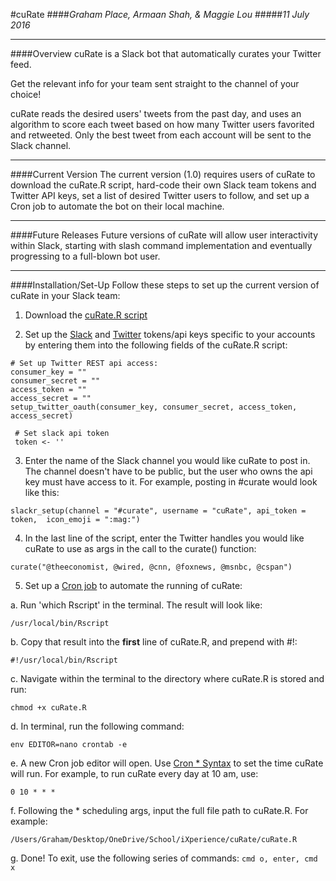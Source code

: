 #cuRate
####*Graham Place, Armaan Shah, & Maggie Lou*
#####*11 July 2016*

***
####Overview
cuRate is a Slack bot that automatically curates your Twitter feed. 

Get the relevant info for your team sent straight to the channel of your choice! 

cuRate reads the desired users' tweets from the past day, and uses an algorithm to score each tweet based on how many Twitter users favorited and retweeted. Only the best tweet from each account will be sent to the Slack channel. 

***
####Current Version
The current version (1.0) requires users of cuRate to download the cuRate.R script, hard-code their own Slack team tokens and Twitter API keys, set a list of desired Twitter users to follow, and set up a Cron job to automate the bot on their local machine. 

***
####Future Releases
Future versions of cuRate will allow user interactivity within Slack, starting with slash command implementation and eventually progressing to a full-blown bot user.

***
####Installation/Set-Up
Follow these steps to set up the current version of cuRate in your Slack team:

1) Download the [cuRate.R script](https://github.com/armaanshah96/cuRate/blob/master/cuRate.R)

2) Set up the [Slack](https://api.slack.com/tokens) and [Twitter](https://dev.twitter.com/rest/public) tokens/api keys specific to your accounts by entering them into the following fields of the cuRate.R script:
```{r}
# Set up Twitter REST api access:
consumer_key = ""
consumer_secret = ""
access_token = ""
access_secret = ""
setup_twitter_oauth(consumer_key, consumer_secret, access_token, access_secret)
```
```{r}
 # Set slack api token 
 token <- ''
```
3) Enter the name of the Slack channel you would like cuRate to post in. The channel doesn't have to be public, but the user who owns the api key must have access to it. For example, posting in #curate would look like this:
```{r}
slackr_setup(channel = "#curate", username = "cuRate", api_token = token,  icon_emoji = ":mag:")
```
4) In the last line of the script, enter the Twitter handles you would like cuRate to use as args in the call to the curate() function: 
```{r}
curate("@theeconomist, @wired, @cnn, @foxnews, @msnbc, @cspan")
```
5) Set up a [Cron job](http://www.techradar.com/how-to/computing/apple/terminal-101-creating-cron-jobs-1305651) to automate the running of cuRate:
   
 a. Run 'which Rscript' in the terminal. The result will look like: 

  ```
  /usr/local/bin/Rscript
  ```
  
 b. Copy that result into the **first** line of cuRate.R, and prepend with #!:

  ```
 #!/usr/local/bin/Rscript
  ```
  
c. Navigate within the terminal to the directory where cuRate.R is stored and run:
  ```
 chmod +x cuRate.R
  ```
  
d. In terminal, run the following command: 
  ```
  env EDITOR=nano crontab -e
  ```
e. A new Cron job editor will open. Use [Cron * Syntax](http://www.techradar.com/how-to/computing/apple/terminal-101-creating-cron-jobs-1305651) to set the time cuRate will run. For example, to run cuRate every day at 10 am, use:

```0 10 * * * ```
    
f. Following the * scheduling args, input the full file path to cuRate.R. For example:  

```
/Users/Graham/Desktop/OneDrive/School/iXperience/cuRate/cuRate.R
  ```

g. Done! To exit, use the following series of commands:  ```cmd o, enter, cmd x ```
    